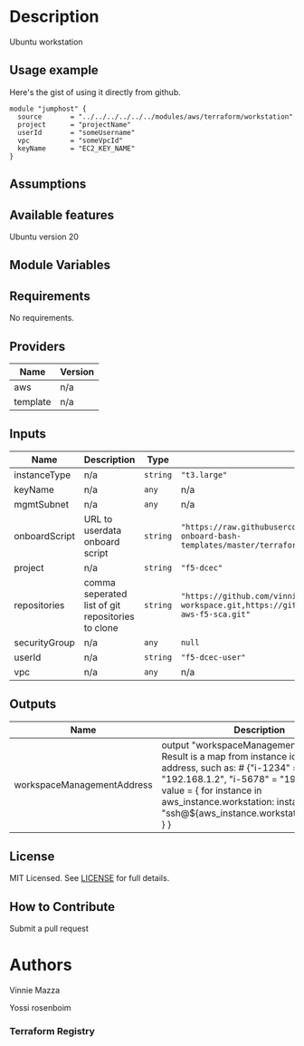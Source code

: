 # Description
Ubuntu workstation


## Usage example

Here's the gist of using it directly from github.

```hcl
module "jumphost" {
  source       = "../../../../../../modules/aws/terraform/workstation"
  project      = "projectName"
  userId       = "someUsername"
  vpc          = "someVpcId"
  keyName      = "EC2_KEY_NAME"
}
```

## Assumptions

## Available features

Ubuntu version 20
## Module Variables

<!-- BEGINNING OF PRE-COMMIT-TERRAFORM DOCS HOOK -->
## Requirements

No requirements.

## Providers

| Name | Version |
|------|---------|
| aws | n/a |
| template | n/a |

## Inputs

| Name | Description | Type | Default | Required |
|------|-------------|------|---------|:--------:|
| instanceType | n/a | `string` | `"t3.large"` | no |
| keyName | n/a | `any` | n/a | yes |
| mgmtSubnet | n/a | `any` | n/a | yes |
| onboardScript | URL to userdata onboard script | `string` | `"https://raw.githubusercontent.com/vinnie357/workspace-onboard-bash-templates/master/terraform/aws/sca/onboard.sh"` | no |
| project | n/a | `string` | `"f5-dcec"` | no |
| repositories | comma seperated list of git repositories to clone | `string` | `"https://github.com/vinnie357/aws-tf-workspace.git,https://github.com/f5devcentral/terraform-aws-f5-sca.git"` | no |
| securityGroup | n/a | `any` | `null` | no |
| userId | n/a | `string` | `"f5-dcec-user"` | no |
| vpc | n/a | `any` | n/a | yes |

## Outputs

| Name | Description |
|------|-------------|
| workspaceManagementAddress | output "workspaceManagementAddress" { # Result is a map from instance id to private IP address, such as: #  {"i-1234" = "192.168.1.2", "i-5678" = "192.168.1.5"} value = { for instance in aws\_instance.workstation: instance.id => "ssh@${aws\_instance.workstation.public\_ip}" } } |

<!-- END OF PRE-COMMIT-TERRAFORM DOCS HOOK -->



## License

MIT Licensed. See [LICENSE](./LICENSE) for full details.

## How to Contribute

Submit a pull request

# Authors
Vinnie Mazza

Yossi rosenboim

### Terraform Registry

